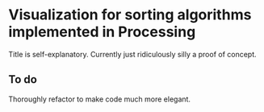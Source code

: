# Visualization for sorting algorithms implemented in Processing
Title is self-explanatory. Currently just ridiculously silly a proof of concept.

## To do
Thoroughly refactor to make code much more elegant.
